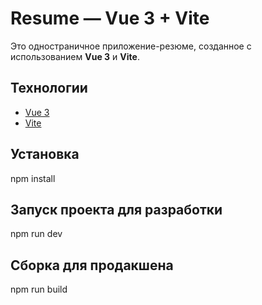 # Resume — Vue 3 + Vite

Это одностраничное приложение-резюме, созданное с использованием **Vue 3** и **Vite**.

## Технологии

- [Vue 3](https://vuejs.org/)
- [Vite](https://vitejs.dev/)

## Установка

npm install

## Запуск проекта для разработки

npm run dev

## Сборка для продакшена

npm run build